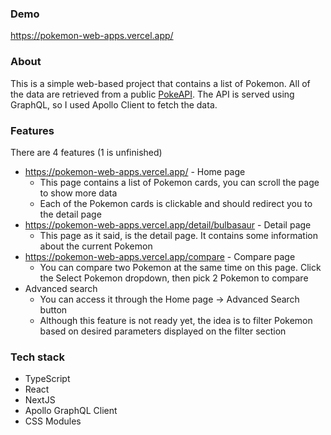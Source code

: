 ### Demo

https://pokemon-web-apps.vercel.app/

### About

This is a simple web-based project that contains a list of Pokemon. All of the data are retrieved from a public [PokeAPI](https://pokeapi.co/). The API is served using GraphQL, so I used Apollo Client to fetch the data.

### Features

There are 4 features (1 is unfinished)

- https://pokemon-web-apps.vercel.app/ - Home page
    - This page contains a list of Pokemon cards, you can scroll the page to show more data
    - Each of the Pokemon cards is clickable and should redirect you to the detail page
- https://pokemon-web-apps.vercel.app/detail/bulbasaur - Detail page
    - This page as it said, is the detail page. It contains some information about the current Pokemon
- https://pokemon-web-apps.vercel.app/compare - Compare page
    - You can compare two Pokemon at the same time on this page. Click the Select Pokemon dropdown, then pick 2 Pokemon to compare
- Advanced search
    - You can access it through the Home page → Advanced Search button
    - Although this feature is not ready yet, the idea is to filter Pokemon based on desired parameters displayed on the filter section

### Tech stack

- TypeScript
- React
- NextJS
- Apollo GraphQL Client
- CSS Modules
